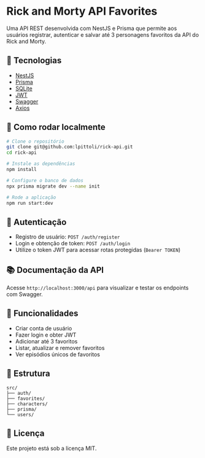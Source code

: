 # Rick and Morty API Favorites

Uma API REST desenvolvida com NestJS e Prisma que permite aos usuários registrar, autenticar e salvar até 3 personagens favoritos da API do Rick and Morty.

## 🔧 Tecnologias

- [NestJS](https://nestjs.com/)
- [Prisma](https://www.prisma.io/)
- [SQLite](https://www.sqlite.org/)
- [JWT](https://jwt.io/)
- [Swagger](https://swagger.io/)
- [Axios](https://axios-http.com/)

## 🚀 Como rodar localmente

```bash
# Clone o repositório
git clone git@github.com:lpittoli/rick-api.git
cd rick-api

# Instale as dependências
npm install

# Configure o banco de dados
npx prisma migrate dev --name init

# Rode a aplicação
npm run start:dev
```

## 🔐 Autenticação

- Registro de usuário: `POST /auth/register`
- Login e obtenção de token: `POST /auth/login`
- Utilize o token JWT para acessar rotas protegidas (`Bearer TOKEN`)

## 📚 Documentação da API

Acesse `http://localhost:3000/api` para visualizar e testar os endpoints com Swagger.

## 🧪 Funcionalidades

- Criar conta de usuário
- Fazer login e obter JWT
- Adicionar até 3 favoritos
- Listar, atualizar e remover favoritos
- Ver episódios únicos de favoritos

## 📁 Estrutura

```
src/
├── auth/
├── favorites/
├── characters/
├── prisma/
└── users/
```

## 📝 Licença

Este projeto está sob a licença MIT.
